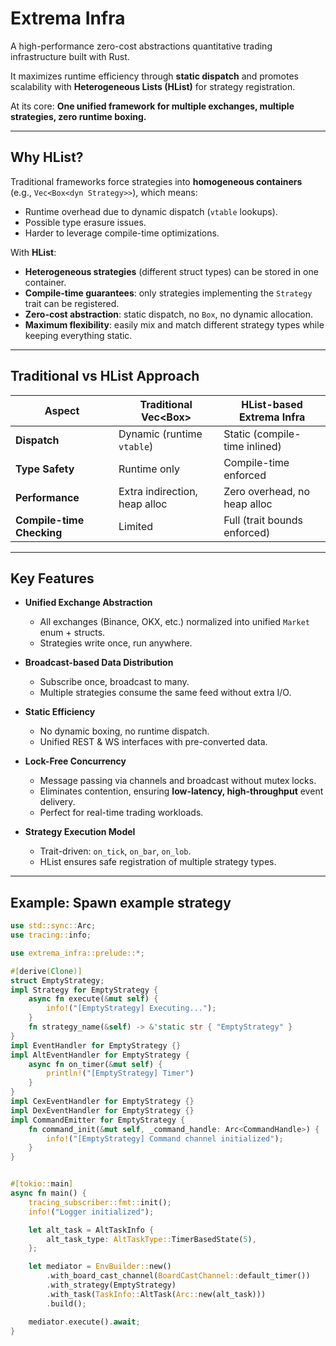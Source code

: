 # Extrema Infra

A high-performance zero-cost abstractions quantitative trading infrastructure built with Rust.  

It maximizes runtime efficiency through **static dispatch** and promotes scalability with **Heterogeneous Lists (HList)** for strategy registration.  

At its core: **One unified framework for multiple exchanges, multiple strategies, zero runtime boxing.**

---

## Why HList?

Traditional frameworks force strategies into **homogeneous containers** (e.g., `Vec<Box<dyn Strategy>>`), which means:
- Runtime overhead due to dynamic dispatch (`vtable` lookups).  
- Possible type erasure issues.  
- Harder to leverage compile-time optimizations.

With **HList**:
- **Heterogeneous strategies** (different struct types) can be stored in one container.  
- **Compile-time guarantees**: only strategies implementing the `Strategy` trait can be registered.  
- **Zero-cost abstraction**: static dispatch, no `Box`, no dynamic allocation.  
- **Maximum flexibility**: easily mix and match different strategy types while keeping everything static.

---

## Traditional vs HList Approach

| Aspect                  | Traditional Vec<Box<dyn Trait>> | HList-based Extrema Infra |
|--------------------------|----------------------------------|----------------------------|
| **Dispatch**             | Dynamic (runtime `vtable`)       | Static (compile-time inlined) |
| **Type Safety**          | Runtime only                    | Compile-time enforced       |
| **Performance**          | Extra indirection, heap alloc    | Zero overhead, no heap alloc |
| **Compile-time Checking**| Limited                         | Full (trait bounds enforced) |

---

## Key Features

- **Unified Exchange Abstraction**  
  - All exchanges (Binance, OKX, etc.) normalized into unified `Market` enum + structs.  
  - Strategies write once, run anywhere.  

- **Broadcast-based Data Distribution**  
  - Subscribe once, broadcast to many.  
  - Multiple strategies consume the same feed without extra I/O.  

- **Static Efficiency**  
  - No dynamic boxing, no runtime dispatch.  
  - Unified REST & WS interfaces with pre-converted data.  

- **Lock-Free Concurrency**  
  - Message passing via channels and broadcast without mutex locks.  
  - Eliminates contention, ensuring **low-latency, high-throughput** event delivery.  
  - Perfect for real-time trading workloads.  

- **Strategy Execution Model**  
  - Trait-driven: `on_tick`, `on_bar`, `on_lob`.  
  - HList ensures safe registration of multiple strategy types.  


---

## Example: Spawn example strategy

```rust
use std::sync::Arc;
use tracing::info;

use extrema_infra::prelude::*;

#[derive(Clone)]
struct EmptyStrategy;
impl Strategy for EmptyStrategy {
    async fn execute(&mut self) {
        info!("[EmptyStrategy] Executing...");
    }
    fn strategy_name(&self) -> &'static str { "EmptyStrategy" }
}
impl EventHandler for EmptyStrategy {}
impl AltEventHandler for EmptyStrategy {
    async fn on_timer(&mut self) {
        println!("[EmptyStrategy] Timer")
    }
}
impl CexEventHandler for EmptyStrategy {}
impl DexEventHandler for EmptyStrategy {}
impl CommandEmitter for EmptyStrategy {
    fn command_init(&mut self, _command_handle: Arc<CommandHandle>) {
        info!("[EmptyStrategy] Command channel initialized");
    }
}


#[tokio::main]
async fn main() {
    tracing_subscriber::fmt::init();
    info!("Logger initialized");

    let alt_task = AltTaskInfo {
        alt_task_type: AltTaskType::TimerBasedState(5),
    };

    let mediator = EnvBuilder::new()
        .with_board_cast_channel(BoardCastChannel::default_timer())
        .with_strategy(EmptyStrategy)
        .with_task(TaskInfo::AltTask(Arc::new(alt_task)))
        .build();

    mediator.execute().await;
}

